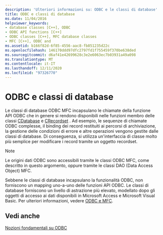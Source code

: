 ```yaml
---
description: 'Ulteriori informazioni su: ODBC e le classi di database'
title: ODBC e classi di database
ms.date: 11/04/2016
helpviewer_keywords:
- database classes [C++], ODBC
- ODBC API functions [C++]
- ODBC classes [C++], MFC database classes
- MFC [C++], ODBC and
ms.assetid: b166f82d-6f85-4556-aac8-fb851235d22c
ms.openlocfilehash: 146170ddd97dfc2797fd1f755459f370be638ded
ms.sourcegitcommit: d6af41e42699628c3e2e6063ec7b03931a49a098
ms.translationtype: MT
ms.contentlocale: it-IT
ms.lasthandoff: 12/11/2020
ms.locfileid: "97326770"
---
```

# <a name="odbc-and-the-database-classes"></a>ODBC e classi di database

Le classi di database ODBC MFC incapsulano le chiamate della funzione API ODBC che in genere si rendono disponibili nelle funzioni membro delle classi [CDatabase](../../mfc/reference/cdatabase-class.md) e [CRecordset](../../mfc/reference/crecordset-class.md) . Ad esempio, le sequenze di chiamate ODBC complesse, il binding dei record restituiti ai percorsi di archiviazione, la gestione delle condizioni di errore e altre operazioni vengono gestite dalle classi di database. Di conseguenza, si utilizza un'interfaccia di classe molto più semplice per modificare i record tramite un oggetto recordset.

> [!NOTE]
> Le origini dati ODBC sono accessibili tramite le classi ODBC MFC, come descritto in questo argomento, oppure tramite le classi DAO (Data Access Object) MFC.

Sebbene le classi di database incapsulano la funzionalità ODBC, non forniscono un mapping uno-a-uno delle funzioni API ODBC. Le classi di database forniscono un livello di astrazione più elevato, modellato dopo gli oggetti di accesso ai dati disponibili in Microsoft Access e Microsoft Visual Basic. Per ulteriori informazioni, vedere [ODBC e MFC](../../data/odbc/odbc-and-mfc.md).

## <a name="see-also"></a>Vedi anche

[Nozioni fondamentali su ODBC](../../data/odbc/odbc-basics.md)
